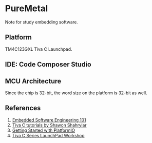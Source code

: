 # PureMetal
Note for study embedding software.

## Platform

TM4C123GXL Tiva C Launchpad.

## IDE: Code Composer Studio

## MCU Architecture

Since the chip is 32-bit, the word size on the platform is 32-bit as well.


## References
1. [Embedded Software Engineering 101](https://embedded.fm/blog/ese101)
2. [Tiva C tutorials by Shawon Shahryiar](http://embedded-lab.com/blog/tiva-c/)
3. [Getting Started with PlatformIO](https://www.youtube.com/watch?v=JmvMvIphMnY)
4. [Tiva C Series LaunchPad Workshop](https://training.ti.com/tiva-c-series-launchpad-workshop-chapter-01?context=1148217-1141456)